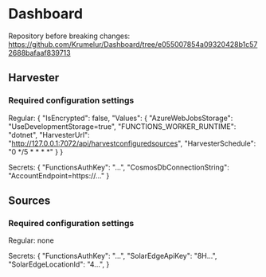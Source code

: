# Dashboard

Repository before breaking changes: https://github.com/Krumelur/Dashboard/tree/e055007854a09320428b1c572688bafaaf839713

## Harvester

### Required configuration settings

Regular:
{
  "IsEncrypted": false,
  "Values": {
    "AzureWebJobsStorage": "UseDevelopmentStorage=true",
    "FUNCTIONS_WORKER_RUNTIME": "dotnet",
    "HarvesterUrl": "http://127.0.0.1:7072/api/harvestconfiguredsources",
    "HarvesterSchedule": "0 */5 * * * *"
  }
}

Secrets:
{
    "FunctionsAuthKey": "...",
    "CosmosDbConnectionString": "AccountEndpoint=https://..."
}

## Sources

### Required configuration settings

Regular:
none

Secrets:
{
    "FunctionsAuthKey": "...",
    "SolarEdgeApiKey": "8H...",
    "SolarEdgeLocationId": "4...",
 }